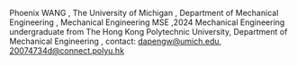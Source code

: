 Phoenix WANG
, The University of Michigan
, Department of Mechanical Engineering
, Mechanical Engineering MSE
,2024 Mechanical Engineering undergraduate from The Hong Kong Polytechnic University, Department of Mechanical Engineering
, contact: dapengw@umich.edu, 20074734d@connect.polyu.hk

